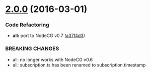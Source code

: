<a name="2.0.0"></a>
# [2.0.0](https://github.com/SupportClass/lfg-sublistener/compare/v1.1.2...v2.0.0) (2016-03-01)


### Code Refactoring

* **all:** port to NodeCG v0.7 ([a37f4d3](https://github.com/SupportClass/lfg-sublistener/commit/a37f4d3))


### BREAKING CHANGES

* all: no longer works with NodeCG v0.6
* all: subscription.ts has been renamed to subscription.timestamp



